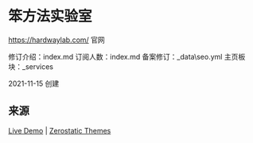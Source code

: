 # 笨方法实验室 


https://hardwaylab.com/ 官网



修订介绍：index.md
订阅人数：index.md
备案修订：_data\seo.yml
主页板块：_services


2021-11-15 创建



## 来源


[Live Demo](https://jekyll-serif.netlify.app/) | 
[Zerostatic Themes](https://www.zerostatic.io)



